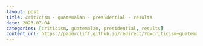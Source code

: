 ```yaml
---
layout: post
title: criticism · guatemalan · presidential · results
date: 2023-07-04
categories: [criticism, guatemalan, presidential, results]
content_url: https://papercliff.github.io/redirect/?q=criticism+guatemalan+presidential+results&tbs=cdr:1,cd_min:7/3/2023,cd_max:7/5/2023
---
```

